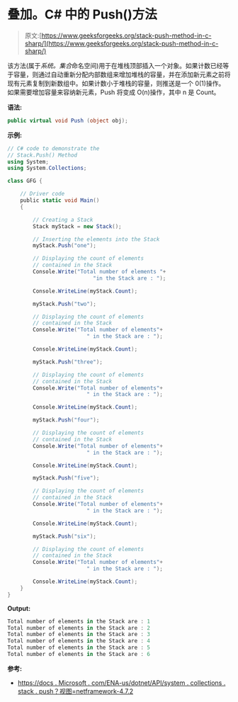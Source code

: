 # 叠加。C# 中的 Push()方法

> 原文:[https://www.geeksforgeeks.org/stack-push-method-in-c-sharp/](https://www.geeksforgeeks.org/stack-push-method-in-c-sharp/)

该方法(属于*系统。集合*命名空间)用于在堆栈顶部插入一个对象。如果计数已经等于容量，则通过自动重新分配内部数组来增加堆栈的容量，并在添加新元素之前将现有元素复制到新数组中。如果计数小于堆栈的容量，则推送是一个 0(1)操作。如果需要增加容量来容纳新元素，Push 将变成 O(n)操作，其中 n 是 Count。

**语法:**

```cs
public virtual void Push (object obj);

```

**示例:**

```cs
// C# code to demonstrate the 
// Stack.Push() Method
using System;
using System.Collections;

class GFG {

    // Driver code
    public static void Main()
    {

        // Creating a Stack
        Stack myStack = new Stack();

        // Inserting the elements into the Stack
        myStack.Push("one");

        // Displaying the count of elements
        // contained in the Stack
        Console.Write("Total number of elements "+
                           "in the Stack are : ");

        Console.WriteLine(myStack.Count);

        myStack.Push("two");

        // Displaying the count of elements
        // contained in the Stack
        Console.Write("Total number of elements"+
                         " in the Stack are : ");

        Console.WriteLine(myStack.Count);

        myStack.Push("three");

        // Displaying the count of elements
        // contained in the Stack
        Console.Write("Total number of elements"+
                         " in the Stack are : ");

        Console.WriteLine(myStack.Count);

        myStack.Push("four");

        // Displaying the count of elements
        // contained in the Stack
        Console.Write("Total number of elements"+
                         " in the Stack are : ");

        Console.WriteLine(myStack.Count);

        myStack.Push("five");

        // Displaying the count of elements
        // contained in the Stack
        Console.Write("Total number of elements"+
                         " in the Stack are : ");

        Console.WriteLine(myStack.Count);

        myStack.Push("six");

        // Displaying the count of elements
        // contained in the Stack
        Console.Write("Total number of elements"+
                         " in the Stack are : ");

        Console.WriteLine(myStack.Count);
    }
}
```

**Output:**

```cs
Total number of elements in the Stack are : 1
Total number of elements in the Stack are : 2
Total number of elements in the Stack are : 3
Total number of elements in the Stack are : 4
Total number of elements in the Stack are : 5
Total number of elements in the Stack are : 6

```

**参考:**

*   [https://docs . Microsoft . com/ENA-us/dotnet/API/system . collections . stack . push？视图=netframework-4.7.2](https://docs.microsoft.com/ena-us/dotnet/api/system.collections.stack.push?view=netframework-4.7.2)